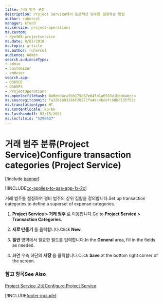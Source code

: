 ```yaml
---
title: 거래 범주 구성
description: Project Service에서 트랜잭션 범주를 설정하는 방법
author: ruhercul
manager: kfend
ms.service: project-operations
ms.custom:
- dyn365-projectservice
ms.date: 8/03/2018
ms.topic: article
ms.author: ruhercul
audience: Admin
search.audienceType:
- admin
- customizer
- enduser
search.app:
- D365CE
- D365PS
- ProjectOperations
ms.openlocfilehash: 8a0edd4ca5bb175d67e645b1a6903a1bbde4ecca
ms.sourcegitcommit: fa32b1893286f20271fa4ec4be8fc68bd135f53c
ms.translationtype: HT
ms.contentlocale: ko-KR
ms.lasthandoff: 02/15/2021
ms.locfileid: "5290637"
---
```

# <a name="configure-transaction-categories-project-service"></a><span data-ttu-id="78adb-103">거래 범주 분류(Project Service)</span><span class="sxs-lookup"><span data-stu-id="78adb-103">Configure transaction categories (Project Service)</span></span>

[!include [banner](../includes/psa-now-project-operations.md)]

[!INCLUDE[cc-applies-to-psa-app-1x-2x](../includes/cc-applies-to-psa-app-1x-2x.md)]

<span data-ttu-id="78adb-104">거래 범주를 설정하여 경비 범주의 상위 집합을 정의합니다.</span><span class="sxs-lookup"><span data-stu-id="78adb-104">Set up transaction categories to define a superset of expense categories.</span></span>  
  
1.  <span data-ttu-id="78adb-105">**Project Service > 거래 범주** 로 이동합니다.</span><span class="sxs-lookup"><span data-stu-id="78adb-105">Go to **Project Service > Transaction Categories**.</span></span>  
  
2.  <span data-ttu-id="78adb-106">**새로 만들기** 를 클릭합니다.</span><span class="sxs-lookup"><span data-stu-id="78adb-106">Click **New**.</span></span>  
  
3.  <span data-ttu-id="78adb-107">**일반** 영역에서 필요한 필드를 입력합니다.</span><span class="sxs-lookup"><span data-stu-id="78adb-107">In the **General** area, fill in the fields as needed.</span></span>  
  
4.  <span data-ttu-id="78adb-108">화면 우측 하단의 **저장** 을 클릭합니다.</span><span class="sxs-lookup"><span data-stu-id="78adb-108">Click **Save** at the bottom right corner of the screen.</span></span>  
  
### <a name="see-also"></a><span data-ttu-id="78adb-109">참고 항목</span><span class="sxs-lookup"><span data-stu-id="78adb-109">See Also</span></span>  
 [<span data-ttu-id="78adb-110">Project Service 구성</span><span class="sxs-lookup"><span data-stu-id="78adb-110">Configure Project Service</span></span>](../psa/configure.md)


[!INCLUDE[footer-include](../includes/footer-banner.md)]